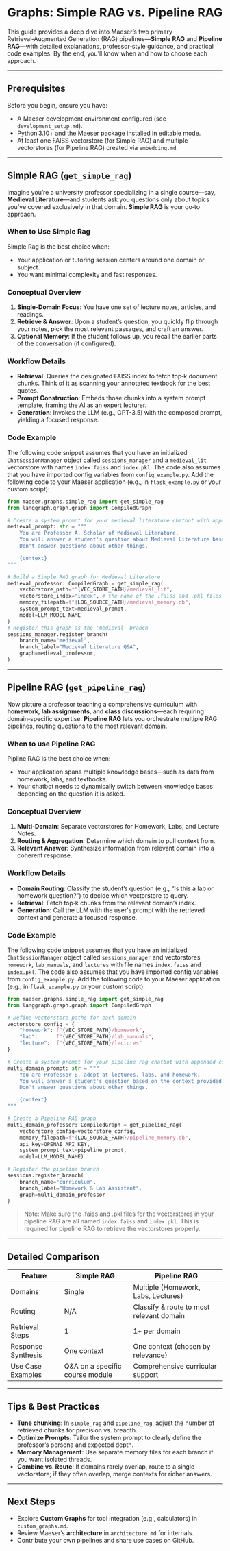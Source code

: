 # Graphs: Simple RAG vs. Pipeline RAG

This guide provides a deep dive into Maeser’s two primary Retrieval‑Augmented Generation (RAG) pipelines—**Simple RAG** and **Pipeline RAG**—with detailed explanations, professor‑style guidance, and practical code examples. By the end, you’ll know when and how to choose each approach.

---

## Prerequisites

Before you begin, ensure you have:

- A Maeser development environment configured (see `development_setup.md`).
- Python 3.10+ and the Maeser package installed in editable mode.
- At least one FAISS vectorstore (for Simple RAG) and multiple vectorstores (for Pipeline RAG) created via `embedding.md`.

---

## Simple RAG (`get_simple_rag`)

Imagine you’re a university professor specializing in a single course—say, **Medieval Literature**—and students ask you questions only about topics you’ve covered exclusively in that domain. **Simple RAG** is your go‑to approach.

### When to Use Simple Rag

Simple Rag is the best choice when:
- Your application or tutoring session centers around one domain or subject.
- You want minimal complexity and fast responses.

### Conceptual Overview

1. **Single‑Domain Focus**: You have one set of lecture notes, articles, and readings.
2. **Retrieve & Answer**: Upon a student’s question, you quickly flip through your notes, pick the most relevant passages, and craft an answer.
3. **Optional Memory**: If the student follows up, you recall the earlier parts of the conversation (if configured).

### Workflow Details

- **Retrieval**: Queries the designated FAISS index to fetch top‑k document chunks. Think of it as scanning your annotated textbook for the best quotes.
- **Prompt Construction**: Embeds those chunks into a system prompt template, framing the AI as an expert lecturer.
- **Generation**: Invokes the LLM (e.g., GPT-3.5) with the composed prompt, yielding a focused response.

### Code Example

The following code snippet assumes that you have an initialized `ChatSessionManager` object called `sessions_manager` and a `medieval_lit` vectorstore with names `index.faiss` and `index.pkl`. The code also assumes that you have imported config variables from `config_example.py`. Add the following code to your Maeser application (e.g., in `flask_example.py` or your custom script):

```python
from maeser.graphs.simple_rag import get_simple_rag
from langgraph.graph.graph import CompiledGraph

# Create a system prompt for your medieval literature chatbot with appended context. Example prompt:
medieval_prompt: str = """
    You are Professor A. Scholar of Medieval Literature.
    You will answer a student's question about Medieval Literature based on the context provided.
    Don't answer questions about other things.

    {context}
"""

# Build a Simple RAG graph for Medieval Literature
medieval_professor: CompiledGraph = get_simple_rag(
    vectorstore_path=f"{VEC_STORE_PATH}/medieval_lit",
    vectorstore_index="index", # the name of the .faiss and .pkl files in your vectorstore
    memory_filepath=f"{LOG_SOURCE_PATH}/medieval_memory.db",
    system_prompt_text=medieval_prompt,
    model=LLM_MODEL_NAME
)
# Register this graph as the 'medieval' branch
sessions_manager.register_branch(
    branch_name="medieval",
    branch_label="Medieval Literature Q&A",
    graph=medieval_professor,    
)
```

---

## Pipeline RAG (`get_pipeline_rag`)

Now picture a professor teaching a comprehensive curriculum with **homework**, **lab assignments**, and **class discussions**—each requiring domain‑specific expertise. **Pipeline RAG** lets you orchestrate multiple RAG pipelines, routing questions to the most relevant domain.

### When to use Pipeline RAG
Pipline RAG is the best choice when:
- Your application spans multiple knowledge bases—such as data from homework, labs, and textbooks.
- Your chatbot needs to dynamically switch between knowledge bases depending on the question it is asked.


### Conceptual Overview

1. **Multi‑Domain**: Separate vectorstores for Homework, Labs, and Lecture Notes.
2. **Routing & Aggregation**: Determine which domain to pull context from.
3. **Relevant Answer**: Synthesize information from relevant domain into a coherent response.

### Workflow Details

- **Domain Routing**: Classify the student’s question (e.g., “Is this a lab or homework question?”) to decide which vectorstore to query.
- **Retrieval**: Fetch top‑k chunks from the relevant domain’s index.
- **Generation**: Call the LLM with the user's prompt with the retrieved context and generate a focused response.

### Code Example

The following code snippet assumes that you have an initialized `ChatSessionManager` object called `sessions_manager` and vectorstores `homework`, `lab_manuals`, and `lectures` with file names `index.faiss` and `index.pkl`. The code also assumes that you have imported config variables from `config_example.py`. Add the following code to your Maeser application (e.g., in `flask_example.py` or your custom script):

```python
from maeser.graphs.simple_rag import get_simple_rag
from langgraph.graph.graph import CompiledGraph

# Define vectorstore paths for each domain
vectorstore_config = {
    "homework": f"{VEC_STORE_PATH}/homework",
    "lab":      f"{VEC_STORE_PATH}/lab_manuals",
    "lecture":  f"{VEC_STORE_PATH}/lectures"
}

# Create a system prompt for your pipeline rag chatbot with appended context. Example prompt:
multi_domain_prompt: str = """
    You are Professor B, adept at lectures, labs, and homework.
    You will answer a student's question based on the context provided.
    Don't answer questions about other things.

    {context}
"""

# Create a Pipeline RAG graph
multi_domain_professor: CompiledGraph = get_pipeline_rag(
    vectorstore_config=vectorstore_config,
    memory_filepath=f"{LOG_SOURCE_PATH}/pipeline_memory.db",
    api_key=OPENAI_API_KEY,
    system_prompt_text=pipeline_prompt,
    model=LLM_MODEL_NAME)

# Register the pipeline branch
sessions.register_branch(
    branch_name="curriculum",
    branch_label="Homework & Lab Assistant",
    graph=multi_domain_professor
)
```

> Note: Make sure the .faiss and .pkl files for the vectorstores in your pipeline RAG are all named `index.faiss` and `index.pkl`. This is required for pipeline RAG to retrieve the vectorstores properly.

---

## Detailed Comparison

| Feature            | Simple RAG                      | Pipeline RAG                             |
| ------------------ | ------------------------------- | ---------------------------------------- |
| Domains            | Single                          | Multiple (Homework, Labs, Lectures)      |
| Routing            | N/A                             | Classify & route to most relevant domain |
| Retrieval Steps    | 1                               | 1+ per domain                            |
| Response Synthesis | One context                     | One context (chosen by relevance)        |
| Use Case Examples  | Q&A on a specific course module | Comprehensive curricular support         |

---

## Tips & Best Practices

- **Tune chunking**: In `simple_rag` and `pipeline_rag`, adjust the number of retrieved chunks for precision vs. breadth.
- **Optimize Prompts**: Tailor the system prompt to clearly define the professor’s persona and expected depth.
- **Memory Management**: Use separate memory files for each branch if you want isolated threads.
- **Combine vs. Route**: If domains rarely overlap, route to a single vectorstore; if they often overlap, merge contexts for richer answers.

---

## Next Steps

- Explore **Custom Graphs** for tool integration (e.g., calculators) in `custom_graphs.md`.
- Review Maeser’s **architecture** in `architecture.md` for internals.
- Contribute your own pipelines and share use cases on GitHub.

